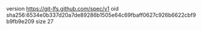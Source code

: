 version https://git-lfs.github.com/spec/v1
oid sha256:6534e0b337d20a7de89286b1505e64c69fbaff0627c926b6622cbf9b9fb9e209
size 27
